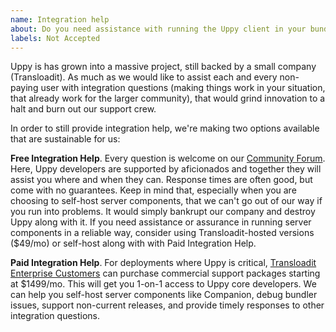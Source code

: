 ```yaml
---
name: Integration help
about: Do you need assistance with running the Uppy client in your bundler, or Companion on your own preferred server platform?
labels: Not Accepted
---
```


Uppy is has grown into a massive project, still backed by a small company (Transloadit). As much as we would like to assist each and every non-paying user with integration questions (making things work in your situation, that already work for the larger community), that would grind innovation to a halt and burn out our support crew. 

In order to still provide integration help, we're making two options available that are sustainable for us:

**Free Integration Help**. Every question is welcome on our [Community Forum](https://community.transloadit.com/c/uppy). Here, Uppy developers are supported by aficionados and together they will assist you where and when they can. Response times are often good, but come with no guarantees. Keep in mind that, especially when you are choosing to self-host server components, that we can't go out of our way if you run into problems. It would simply bankrupt our company and destroy Uppy along with it. If you need assistance or assurance in running server components in a reliable way, consider using Transloadit-hosted versions ($49/mo) or self-host along with with Paid Integration Help.

**Paid Integration Help**. For deployments where Uppy is critical, [Transloadit Enterprise Customers](https://transloadit.com/pricing/) can purchase commercial support packages starting at $1499/mo. This will get you 1-on-1 access to Uppy core developers. We can help you self-host server components like Companion, debug bundler issues, support non-current releases, and provide timely responses to other integration questions. 
